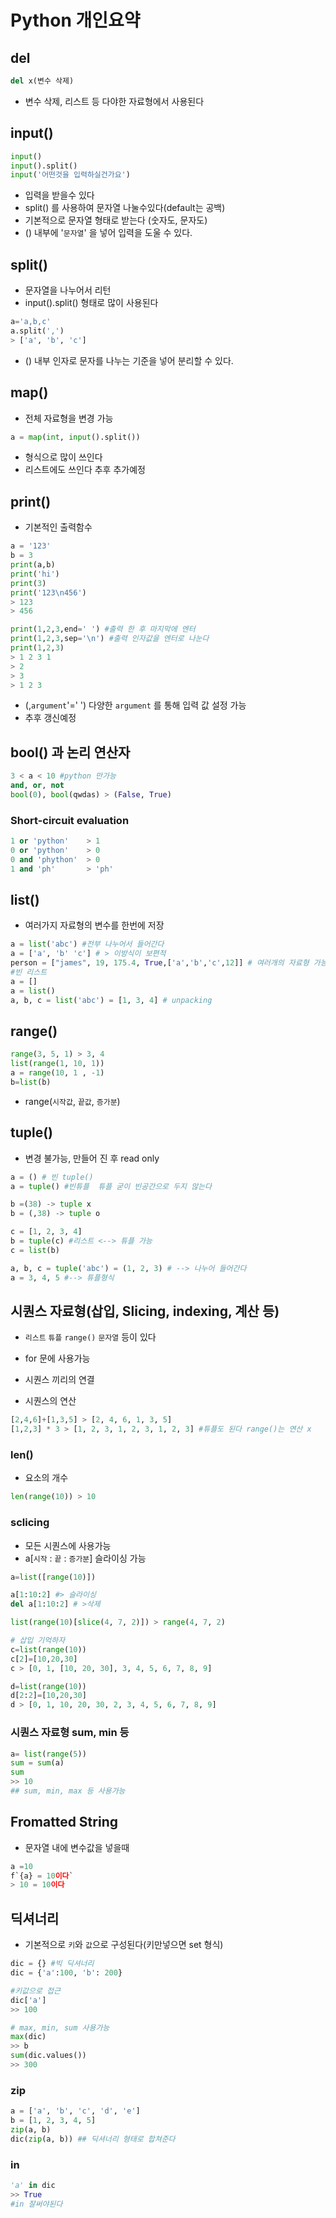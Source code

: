 # Python 개인요약

## del

```python
del x(변수 삭제)
```

- 변수 삭제, 리스트 등 다야한 자료형에서 사용된다

## input()

```python
input()
input().split()
input('어떤것을 입력하실건가요')
```

- 입력을 받을수 있다
- split() 를 사용하여 문자열 나눌수있다(default는 공백)
- 기본적으로 문자열 형태로 받는다 (숫자도, 문자도)
- () 내부에 '`문자열`' 을 넣어 입력을 도울 수 있다. 

## split()

- 문자열을 나누어서 리턴
- input().split() 형태로 많이 사용된다

```python
a='a,b,c'
a.split(',')
> ['a', 'b', 'c']
```

- () 내부 인자로 문자를 나누는 기준을 넣어 분리할 수 있다.

## map()

- 전체 자료형을 변경 가능

```python
a = map(int, input().split())
```

- 형식으로 많이 쓰인다
- 리스트에도 쓰인다 추후 추가예정

## print()

- 기본적인 출력함수

```python
a = '123'
b = 3
print(a,b)
print('hi')
print(3)
print('123\n456')
> 123
> 456
```

```python
print(1,2,3,end=' ') #출력 한 후 마지막에 엔터
print(1,2,3,sep='\n') #출력 인자값을 엔터로 나눈다
print(1,2,3)
> 1 2 3 1
> 2
> 3
> 1 2 3
```

- (,`argument`'=' ') 다양한 `argument` 를 통해 입력 값 설정 가능
- 추후 갱신예정

## bool() 과 논리 연산자

```python
3 < a < 10 #python 만가능
and, or, not
bool(0), bool(qwdas) > (False, True)
```

### Short-circuit evaluation

```python
1 or 'python'    > 1
0 or 'python'    > 0
0 and 'phython'  > 0
1 and 'ph'  	 > 'ph'
```



## list()

- 여러가지 자료형의 변수를 한번에 저장

```python
a = list('abc') #전부 나누어서 들어간다
a = ['a', 'b' 'c'] # > 이방식이 보편적
person = ["james", 19, 175.4, True,['a','b','c',12]] # 여러개의 자료형 가능
#빈 리스트
a = []
a = list()
a, b, c = list('abc') = [1, 3, 4] # unpacking
```



## range()

```python
range(3, 5, 1) > 3, 4
list(range(1, 10, 1))
a = range(10, 1 , -1)
b=list(b)
```

- range(`시작값`, `끝값`, `증가분`) 



## tuple()

- 변경 불가능, 만들어 진 후 read only

```python
a = () # 빈 tuple()
a = tuple() #빈튜플  튜플 굳이 빈공간으로 두지 않는다

b =(38) -> tuple x
b = (,38) -> tuple o

c = [1, 2, 3, 4]
b = tuple(c) #리스트 <--> 튜플 가능
c = list(b)

a, b, c = tuple('abc') = (1, 2, 3) # --> 나누어 들어간다
a = 3, 4, 5 #--> 튜플형식
```



## 시퀀스 자료형(삽입, Slicing, indexing, 계산 등)

- `리스트` `튜플` `range()` `문자열` 등이 있다

- for 문에 사용가능
- 시퀀스 끼리의 연결
- 시퀀스의 연산

```python
[2,4,6]+[1,3,5] > [2, 4, 6, 1, 3, 5]
[1,2,3] * 3 > [1, 2, 3, 1, 2, 3, 1, 2, 3] #튜플도 된다 range()는 연산 x
```

### len()

- 요소의 개수

```python
len(range(10)) > 10
```

### sclicing

- 모든 시퀀스에 사용가능
- a[`시작` : `끝` : `증가분`] 슬라이싱 가능

```python
a=list([range(10)])

a[1:10:2] #> 슬라이싱
del a[1:10:2] # >삭제 

list(range(10)[slice(4, 7, 2)]) > range(4, 7, 2)

# 삽입 기억하자
c=list(range(10))
c[2]=[10,20,30]
c > [0, 1, [10, 20, 30], 3, 4, 5, 6, 7, 8, 9]

d=list(range(10))
d[2:2]=[10,20,30]
d > [0, 1, 10, 20, 30, 2, 3, 4, 5, 6, 7, 8, 9]
```



### 시퀀스 자료형 sum, min 등

```python
a= list(range(5))
sum = sum(a)
sum
>> 10
## sum, min, max 등 사용가능
```



## Fromatted String

- 문자열 내에 변수값을 넣을때

```python
a =10
f`{a} = 10이다`
> 10 = 10이다
```



## 딕셔너리

- 기본적으로 `키`와 `값`으로 구성된다(키만넣으면 set 형식)

```python
dic = {} #빅 딕셔너리
dic = {'a':100, 'b': 200}

#키값으로 접근
dic['a']
>> 100

# max, min, sum 사용가능
max(dic)
>> b
sum(dic.values())
>> 300
```

### **zip**

```python
a = ['a', 'b', 'c', 'd', 'e']
b = [1, 2, 3, 4, 5]
zip(a, b)
dic(zip(a, b)) ## 딕셔너리 형태로 합쳐준다
```



### in

```python
'a' in dic
>> True
#in 잘써야된다
```

